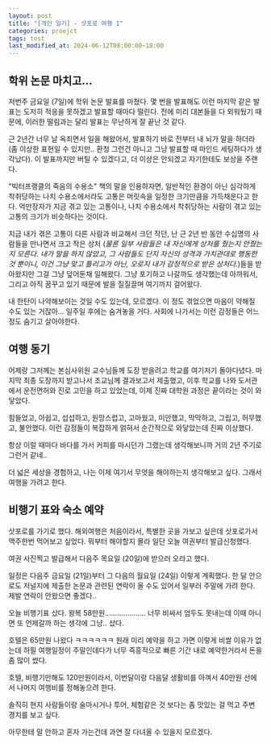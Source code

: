 ```yaml
---
layout: post
title: "[개인 일기] - 삿포로 여행 1"
categories: proejct
tags: test
last_modified_at: 2024-06-12T08:00:00~18:00
---
```



## 학위 논문 마치고...

저번주 금요일 (7일)에 학위 논문 발표를 마쳤다. 몇 번을 발표해도 이런 마지막 같은 발표는 도저히 적응을 못하겠고 발표할 때마다 떨린다. 전에 미리 대본들을 다 외워뒀기 때문에, 이러한 떨림과는 달리 발표는 무난하게 잘 끝난 것 같다. 

근 2년간 너무 날 옥죄면서 일을 해왔어서, 발표하기 바로 전부터 내 뇌가 말을 하더라 (좀 이상한 표현일 수 있지만.. 환청 그런건 아니고 그냥 발표할 때 마인드 세팅하다가 생각났다). 이 발표까지만 버틸 수 있겠다고, 더 이상은 안되겠고 자기한테도 보상을 주랜다.  

"빅터프랭클의 죽음의 수용소" 책의 말을 인용하자면, 일반적인 환경이 아닌 심각하게 착취당하는 나치 수용소에서라도 고통은 머릿속을 일정한 크기만큼을 가득채운다고 한다. 억만장자가 지금 겪고 있는 고통이나, 나치 수용소에서 착취당하는 사람이 겪고 있는 고통의 크기가 비슷하다는 것이다.   

지금 내가 겪은 고통이 다른 사람과 비교해서 크던 작던, 난 근 2년 반 동안 수십명의 사람들을 만나면서 크고 작은 상처 (*물론 일부 사람들은 내 자신에게 상처를 줬는지 안줬는지 모른다. 내가 말을 하지 않았고, 그 사람들도 단지 자신의 성격과 가치관대로 행동한 것 뿐이니, 이건 그냥 맞고 틀리고가 아닌, 오로지 내가 감정적으로 받은 상처다.*)들을 받아왔지만 그걸 그냥 덮어둔채 일해왔다. 그냥 포기하고 나갈까도 생각했는데 아까워서, 그리고 아직 꿈꾸고 있기 때문에 발을 질질끌며 여기까지 걸어왔다.  

내 한탄이 나약해보이는 것일 수도 있는데, 모르겠다. 이 정도 겪었으면 마음이 약해질 수도 있는 거잖아... 일주일 후에는 숨겨놓을 거다. 사회에 나가서는 이런 감정들은 어느정도 숨기고 살아야한다.  


## 여행 동기

어제랑 그저께는 본심사위원 교수님들께 도장 받을려고 학교를 여기저기 돌아다녔다. 마지막 최종 도장까지 받고나서 조교님께 결과보고서 제출했고, 이후 학교를 나와 도서관에서 운전면허와 진로 고민을 하고 있었는데, 이제 진짜 대학원 과정은 끝이라는 것이 와닿았다. 

힘들었고, 아쉽고, 섭섭하고, 원망스럽고, 고마웠고, 미안했고, 막막하고, 그립고, 허무했고, 불안했다. 이런 감정들이 복잡하게 얽혀서 순간적으로 와닿았는데 진짜 이상했다.  

항상 이럴 때마다 바다를 가서 커피를 마시던가 그랬는데 생각해보니까 거의 2년 주기로 그런거 같네.. 

더 넓은 세상을 경험하고, 나는 이제 여기서 무엇을 해야하는지 생각해보고 싶다. 그래서 여행을 가려고 한다. 


## 비행기 표와 숙소 예약  

삿포로를 가기로 했다. 해외여행은 처음이라서, 특별한 곳을 가보고 싶은데 삿포로가서 맥주한번 먹어보고 싶었다. 뭐부터 해야할지 몰라 일단 오늘 여권부터 발급신청했다.  

여권 사진찍고 발급해서 다음주 목요일 (20일)에 받으러 오라고 했다. 

일정은 다음주 금요일 (21일)부터 그 다음의 월요일 (24일) 이렇게 계획했다. 한 달 안으로도 저널지에 제출한 논문과 관련된 연락이 올 수도 있어서 일부러 주말에 가려 한다. 제발 연락이 안왔으면 좋겠다..  

오늘 비행기표 샀다. 왕복 58만원.................... 너무 비싸서 엄두도 못내는데 이때 아니면 또 언제갈까 하는 생각에 그냥.. 샀다.  

호텔은 65만원 나왔다 ㅋㅋㅋㅋㅋㅋ 원래 미리 예약을 하고 가면 이렇게 비쌀 이유가 없는데 하필 여행일정이 주말인데다가 너무 즉흥적으로 빠른 기간 내로 예약한거라서 돈을 좀 많이 썼다. 

호텔, 비행기만해도 120만원이라서, 이번달이랑 다음달 생활비를 아껴서 40만원 선에서 나머지 여행비를 정해놓으려 한다.  

솔직히 현지 사람들이랑 술마시거나 투어, 체험같은 것 보다는 좀 맛있는 걸 먹고 주변 경치를 보고 싶다.  

아무한테 말 안하고 혼자 가는건데 과연 잘 다녀올 수 있을지 모르겠다.